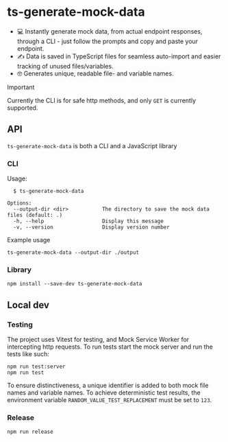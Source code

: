 # ts-generate-mock-data

- 💻 Instantly generate mock data, from actual endpoint responses, through a CLI - just follow the prompts and copy and paste your endpoint.
- ✍️ Data is saved in TypeScript files for seamless auto-import and easier tracking of unused files/variables.
- 🤓 Generates unique, readable file- and variable names.

> [!IMPORTANT]  
> Currently the CLI is for safe http methods, and only `GET` is currently supported.

## API

`ts-generate-mock-data` is both a CLI and a JavaScript library

### CLI

Usage:

```console
  $ ts-generate-mock-data

Options:
  --output-dir <dir>           The directory to save the mock data files (default: .)
  -h, --help                   Display this message
  -v, --version                Display version number
```

Example usage

```console
ts-generate-mock-data --output-dir ./output
```

### Library

```console
npm install --save-dev ts-generate-mock-data
```

## Local dev

### Testing

The project uses Vitest for testing, and Mock Service Worker for intercepting http requests. To run tests start the mock server and run the tests like such:

```console
npm run test:server
npm run test
```

To ensure distinctiveness, a unique identifier is added to both mock file names and variable names. To achieve deterministic test results, the environment variable `RANDOM_VALUE_TEST_REPLACEMENT` must be set to `123`.

### Release

```console
npm run release
```

